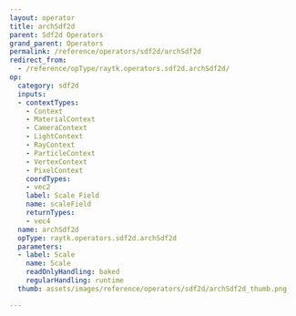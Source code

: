 ```yaml
---
layout: operator
title: archSdf2d
parent: Sdf2d Operators
grand_parent: Operators
permalink: /reference/operators/sdf2d/archSdf2d
redirect_from:
  - /reference/opType/raytk.operators.sdf2d.archSdf2d/
op:
  category: sdf2d
  inputs:
  - contextTypes:
    - Context
    - MaterialContext
    - CameraContext
    - LightContext
    - RayContext
    - ParticleContext
    - VertexContext
    - PixelContext
    coordTypes:
    - vec2
    label: Scale Field
    name: scaleField
    returnTypes:
    - vec4
  name: archSdf2d
  opType: raytk.operators.sdf2d.archSdf2d
  parameters:
  - label: Scale
    name: Scale
    readOnlyHandling: baked
    regularHandling: runtime
  thumb: assets/images/reference/operators/sdf2d/archSdf2d_thumb.png

---
```

